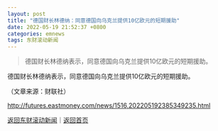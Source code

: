 ```yaml
---
layout: post
title: "德国财长林德纳：同意德国向乌克兰提供10亿欧元的短期援助"
date: 2022-05-19 21:52:37 +0800
categories: emnews
tags: 东财滚动新闻
---
```

> 德国财长林德纳表示，同意德国向乌克兰提供10亿欧元的短期援助。

<p>德国财长林德纳表示，同意德国向乌克兰提供10亿欧元的短期援助。</p><p class="em_media">（文章来源：财联社）</p>

<http://futures.eastmoney.com/news/1516,202205192385349235.html>

[返回东财滚动新闻](//finews.withounder.com/emnews/)｜[返回首页](//finews.withounder.com/)